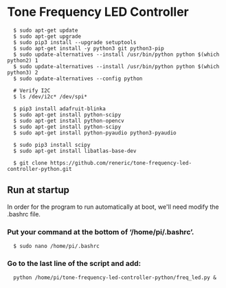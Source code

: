 # Tone Frequency LED Controller

```
  $ sudo apt-get update
  $ sudo apt-get upgrade
  $ sudo pip3 install --upgrade setuptools
  $ sudo apt-get install -y python3 git python3-pip
  $ sudo update-alternatives --install /usr/bin/python python $(which python2) 1
  $ sudo update-alternatives --install /usr/bin/python python $(which python3) 2
  $ sudo update-alternatives --config python

  # Verify I2C
  $ ls /dev/i2c* /dev/spi*
  
  $ pip3 install adafruit-blinka
  $ sudo apt-get install python-scipy
  $ sudo apt-get install python-opencv
  $ sudo apt-get install python-scipy
  $ sudo apt-get install python-pyaudio python3-pyaudio

  $ sudo pip3 install scipy
  $ sudo apt-get install libatlas-base-dev

  $ git clone https://github.com/reneric/tone-frequency-led-controller-python.git
```

## Run at startup
In order for the program to run automatically at boot, we'll need modify the .bashrc file.
### Put your command at the bottom of ‘/home/pi/.bashrc’. 
```
  $ sudo nano /home/pi/.bashrc
```
### Go to the last line of the script and add:
```
  python /home/pi/tone-frequency-led-controller-python/freq_led.py &
```
